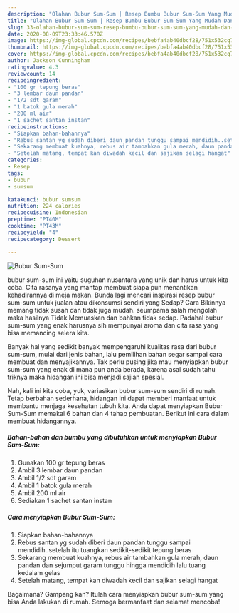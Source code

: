 ```yaml
---
description: "Olahan Bubur Sum-Sum | Resep Bumbu Bubur Sum-Sum Yang Mudah Dan Praktis"
title: "Olahan Bubur Sum-Sum | Resep Bumbu Bubur Sum-Sum Yang Mudah Dan Praktis"
slug: 33-olahan-bubur-sum-sum-resep-bumbu-bubur-sum-sum-yang-mudah-dan-praktis
date: 2020-08-09T23:33:46.570Z
image: https://img-global.cpcdn.com/recipes/bebfa4ab40dbcf28/751x532cq70/bubur-sum-sum-foto-resep-utama.jpg
thumbnail: https://img-global.cpcdn.com/recipes/bebfa4ab40dbcf28/751x532cq70/bubur-sum-sum-foto-resep-utama.jpg
cover: https://img-global.cpcdn.com/recipes/bebfa4ab40dbcf28/751x532cq70/bubur-sum-sum-foto-resep-utama.jpg
author: Jackson Cunningham
ratingvalue: 4.3
reviewcount: 14
recipeingredient:
- "100 gr tepung beras"
- "3 lembar daun pandan"
- "1/2 sdt garam"
- "1 batok gula merah"
- "200 ml air"
- "1 sachet santan instan"
recipeinstructions:
- "Siapkan bahan-bahannya"
- "Rebus santan yg sudah diberi daun pandan tunggu sampai mendidih..setelah itu tuangkan sedikit-sedikit tepung beras"
- "Sekarang membuat kuahnya, rebus air tambahkan gula merah, daun pandan dan sejumput garam tunggu hingga mendidih lalu tuang kedalam gelas"
- "Setelah matang, tempat kan diwadah kecil dan sajikan selagi hangat"
categories:
- Resep
tags:
- bubur
- sumsum

katakunci: bubur sumsum 
nutrition: 224 calories
recipecuisine: Indonesian
preptime: "PT40M"
cooktime: "PT43M"
recipeyield: "4"
recipecategory: Dessert

---
```



![Bubur Sum-Sum](https://img-global.cpcdn.com/recipes/bebfa4ab40dbcf28/751x532cq70/bubur-sum-sum-foto-resep-utama.jpg)


bubur sum-sum ini yaitu suguhan nusantara yang unik dan harus untuk kita coba. Cita rasanya yang mantap membuat siapa pun menantikan kehadirannya di meja makan.
Bunda lagi mencari inspirasi resep bubur sum-sum untuk jualan atau dikonsumsi sendiri yang Sedap? Cara Bikinnya memang tidak susah dan tidak juga mudah. seumpama salah mengolah maka hasilnya Tidak Memuaskan dan bahkan tidak sedap. Padahal bubur sum-sum yang enak harusnya sih mempunyai aroma dan cita rasa yang bisa memancing selera kita.



Banyak hal yang sedikit banyak mempengaruhi kualitas rasa dari bubur sum-sum, mulai dari jenis bahan, lalu pemilihan bahan segar sampai cara membuat dan menyajikannya. Tak perlu pusing jika mau menyiapkan bubur sum-sum yang enak di mana pun anda berada, karena asal sudah tahu triknya maka hidangan ini bisa menjadi sajian spesial.


Nah, kali ini kita coba, yuk, variasikan bubur sum-sum sendiri di rumah. Tetap berbahan sederhana, hidangan ini dapat memberi manfaat untuk membantu menjaga kesehatan tubuh kita. Anda dapat menyiapkan Bubur Sum-Sum memakai 6 bahan dan 4 tahap pembuatan. Berikut ini cara dalam membuat hidangannya.

<!--inarticleads1-->

##### Bahan-bahan dan bumbu yang dibutuhkan untuk menyiapkan Bubur Sum-Sum:

1. Gunakan 100 gr tepung beras
1. Ambil 3 lembar daun pandan
1. Ambil 1/2 sdt garam
1. Ambil 1 batok gula merah
1. Ambil 200 ml air
1. Sediakan 1 sachet santan instan




<!--inarticleads2-->

##### Cara menyiapkan Bubur Sum-Sum:

1. Siapkan bahan-bahannya
1. Rebus santan yg sudah diberi daun pandan tunggu sampai mendidih..setelah itu tuangkan sedikit-sedikit tepung beras
1. Sekarang membuat kuahnya, rebus air tambahkan gula merah, daun pandan dan sejumput garam tunggu hingga mendidih lalu tuang kedalam gelas
1. Setelah matang, tempat kan diwadah kecil dan sajikan selagi hangat




Bagaimana? Gampang kan? Itulah cara menyiapkan bubur sum-sum yang bisa Anda lakukan di rumah. Semoga bermanfaat dan selamat mencoba!
